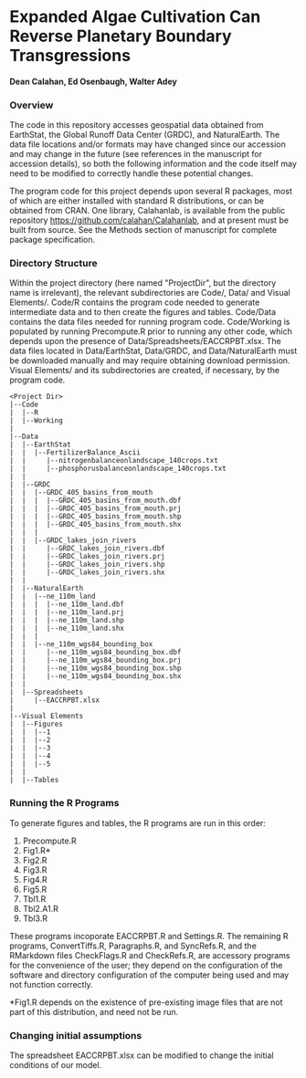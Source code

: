 # Expanded Algae Cultivation Can Reverse Planetary Boundary Transgressions
#### Dean Calahan, Ed Osenbaugh, Walter Adey  

### Overview
The code in this repository accesses geospatial data obtained from EarthStat, the
Global Runoff Data Center (GRDC), and NaturalEarth. The data file locations and/or
formats may have changed since our accession and may change in the future (see references in
the manuscript for accession details), so both the following information and the
code itself may need to be modified to correctly handle these potential changes.  
  
The program code for this project depends upon several R packages, most of which
are either installed with standard R distributions, or can be obtained from CRAN.
One library, Calahanlab, is available from the public repository https://github.com/calahan/Calahanlab,
and at present must be built from source. See the Methods section of manuscript
for complete package specification.  
  
### Directory Structure
Within the project directory (here named "ProjectDir", but the directory name is
irrelevant), the relevant subdirectories are Code/, Data/ and Visual Elements/.
Code/R contains the program code needed to generate intermediate data and to then
create the figures and tables. Code/Data contains the data files needed for running
program code. Code/Working is populated by running Precompute.R prior to running
any other code, which depends upon the presence of Data/Spreadsheets/EACCRPBT.xlsx.
The data files located in Data/EarthStat, Data/GRDC, and Data/NaturalEarth must
be downloaded manually and may require obtaining download permission. Visual Elements/
and its subdirectories are created, if necessary, by the program code.

```
<Project Dir>
|--Code
|  |--R
|  |--Working
|
|--Data
|  |--EarthStat
|  |  |--FertilizerBalance_Ascii
|  |     |--nitrogenbalanceonlandscape_140crops.txt
|  |     |--phosphorusbalanceonlandscape_140crops.txt
|  |
|  |--GRDC
|  |  |--GRDC_405_basins_from_mouth
|  |  |  |--GRDC_405_basins_from_mouth.dbf
|  |  |  |--GRDC_405_basins_from_mouth.prj
|  |  |  |--GRDC_405_basins_from_mouth.shp
|  |  |  |--GRDC_405_basins_from_mouth.shx
|  |  |
|  |  |--GRDC_lakes_join_rivers
|  |     |--GRDC_lakes_join_rivers.dbf
|  |     |--GRDC_lakes_join_rivers.prj
|  |     |--GRDC_lakes_join_rivers.shp
|  |     |--GRDC_lakes_join_rivers.shx
|  |
|  |--NaturalEarth
|  |  |--ne_110m_land
|  |  |  |--ne_110m_land.dbf
|  |  |  |--ne_110m_land.prj
|  |  |  |--ne_110m_land.shp
|  |  |  |--ne_110m_land.shx
|  |  |
|  |  |--ne_110m_wgs84_bounding_box
|  |     |--ne_110m_wgs84_bounding_box.dbf
|  |     |--ne_110m_wgs84_bounding_box.prj
|  |     |--ne_110m_wgs84_bounding_box.shp
|  |     |--ne_110m_wgs84_bounding_box.shx
|  |
|  |--Spreadsheets
|     |--EACCRPBT.xlsx
|  
|--Visual Elements
|  |--Figures  
|  |  |--1
|  |  |--2
|  |  |--3
|  |  |--4
|  |  |--5
|  |
|  |--Tables  
```

### Running the R Programs
To generate figures and tables, the R programs are run in this order:
1. Precompute.R
2. Fig1.R*
3. Fig2.R
4. Fig3.R
5. Fig4.R
6. Fig5.R
7. Tbl1.R
8. Tbl2.A1.R
9. Tbl3.R

These programs incoporate EACCRPBT.R and Settings.R. The remaining R programs, ConvertTiffs.R,
Paragraphs.R, and SyncRefs.R, and the RMarkdown files CheckFlags.R and CheckRefs.R,
are accessory programs for the convenience of the user; they depend on the configuration
of the software and directory configuration of the computer being used and may not
function correctly.

*Fig1.R depends on the existence of pre-existing image files that are not part of
this distribution, and need not be run.

### Changing initial assumptions  
The spreadsheet EACCRPBT.xlsx can be modified to change the initial conditions of
our model.